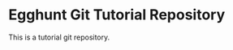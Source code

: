 Egghunt Git Tutorial Repository
===============================

This is a tutorial git repository.
